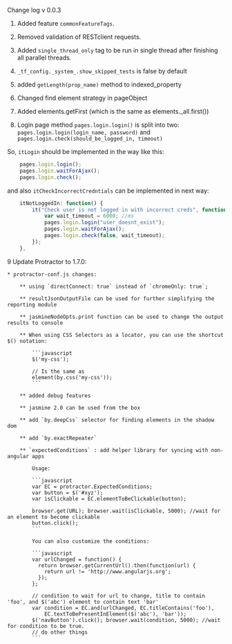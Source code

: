 Change log v 0.0.3

1. Added feature `commonFeatureTags`.

2. Removed validation of RESTclient requests.

3. Added `single_thread_only` tag to be run in single thread after finishing all parallel threads.

4. `_tf_config._system_.show_skipped_tests` is false by default

5. added `getLength(prop_name)` method to indexed_property

6. Changed find element strategy in pageObject

7. Added elements.getFirst (which is the same as elements._all.first())

8. Login page method `pages.login.login()` is split into two: `pages.login.login(login_name, password)` and `pages.login.check(should_be_logged_in, timeout)`

So, `itLogin` should be implemented in the way like this:

```js
    pages.login.login();
    pages.login.waitForAjax();
    pages.login.check();
```

and also `itCheckIncorrectCredntials` can be implemented in next way:

```js
    itNotLoggedIn: function() {
        it("Check user is not logged in with incorrect creds", function() {
            var wait_timeout = 6000; //ms
            pages.login.login("user_doesnt_exist");
            pages.login.waitForAjax();
            pages.login.check(false, wait_timeout);
        });
    },
```

9 Update Protractor to 1.7.0:

    * protractor-conf.js changes:

        ** using `directConnect: true` instead of `chromeOnly: true`;

        ** resultJsonOutputFile can be used for further simplifying the reporting module

        ** jasmineNodeOpts.print function can be used to change the output results to console

        ** When using CSS Selectors as a locator, you can use the shortcut $() notation: 

            ```javascript
            $('my-css');

            // Is the same as
            element(by.css('my-css'));
            ```

        ** added debug features

        ** jasmine 2.0 can be used from the box

        ** add `by.deepCss` selector for finding elements in the shadow dom

        ** add `by.exactRepeater`

        ** `expectedConditions` : add helper library for syncing with non-angular apps

            Usage:

            ```javascript
            var EC = protractor.ExpectedConditions;
            var button = $('#xyz');
            var isClickable = EC.elementToBeClickable(button);

            browser.get(URL); browser.wait(isClickable, 5000); //wait for an element to become clickable 
            button.click();
            ```

            You can also customize the conditions:

            ```javascript
            var urlChanged = function() {
              return browser.getCurrentUrl().then(function(url) {
                return url != 'http://www.angularjs.org';
              });
            };

            // condition to wait for url to change, title to contain 'foo', and $('abc') element to contain text 'bar'
            var condition = EC.and(urlChanged, EC.titleContains('foo'),
                EC.textToBePresentInElement($('abc'), 'bar'));
            $('navButton').click(); browser.wait(condition, 5000); //wait for condition to be true.
            // do other things
            ```
